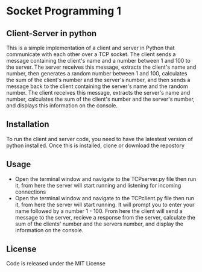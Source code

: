 # Socket Programming 1
## Client-Server in python
This is a simple implementation of a client and server in Python that communicate with each other over a TCP socket. The client sends a message containing the client's name and a number between 1 and 100 to the server. The server receives this message, extracts the client's name and number, then generates a random number between 1 and 100, calculates the sum of the client's number and the server's number, and then sends a message back to the client containing the server's name and the random number. The client receives this message, extracts the server's name and number, calculates the sum of the client's number and the server's number, and displays this information on the console.
## Installation
To run the client and server code, you need to have the latestest version of python installed. 
Once this is installed, clone or download the repostory
## Usage
- Open the terminal window and navigate to the TCPserver.py file then run it, from here the server will start running and listening for incoming connections
- Open the terminal window and navigate to the TCPclient.py file then run it, from here the server will start running.
It will prompt you to enter your name followed by a number 1 - 100. From here the client will send a message to the server, recieve a response from the server, calculate the sum of the clients' number and the servers number, and display the information on the console.  
## License
Code is released under the MIT License 
